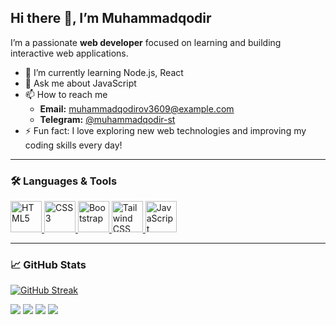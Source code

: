 ## Hi there 👋, I’m Muhammadqodir

I’m a passionate **web developer** focused on learning and building interactive web applications.

- 🌱 I’m currently learning Node.js, React
- 💬 Ask me about JavaScript
- 📫 How to reach me
  - **Email:** muhammadqodirov3609@example.com  
  - **Telegram:** [@muhammadqodir-st](https://t.me/muhammadqodir-st)  
- ⚡ Fun fact: I love exploring new web technologies and improving my coding skills every day!

---

### 🛠 Languages & Tools
<p align="left">
  <a href="https://developer.mozilla.org/en-US/docs/Web/HTML">
    <img src="https://cdn.jsdelivr.net/gh/devicons/devicon@latest/icons/html5/html5-plain-wordmark.svg" alt="HTML5" width="50" height="50"/>
  </a>
  <a href="https://developer.mozilla.org/en-US/docs/Web/CSS">
    <img src="https://cdn.jsdelivr.net/gh/devicons/devicon@latest/icons/css3/css3-plain-wordmark.svg" alt="CSS3" width="50" height="50"/>
  </a>
  <a href="https://getbootstrap.com/">
    <img src="https://cdn.jsdelivr.net/gh/devicons/devicon@latest/icons/bootstrap/bootstrap-original-wordmark.svg" alt="Bootstrap" width="50" height="50"/>
  </a>
  <a href="https://tailwindcss.com/">
    <img src="https://cdn.jsdelivr.net/gh/devicons/devicon@latest/icons/tailwindcss/tailwindcss-original.svg" alt="Tailwind CSS" width="50" height="50"/>
  </a>
  <a href="https://javascript.com/">
    <img src="https://cdn.jsdelivr.net/gh/devicons/devicon@latest/icons/javascript/javascript-plain.svg" alt="JavaScript" width="50" height="50"/>
  </a>
</p>

---

### 📈 GitHub Stats
[![GitHub Streak](https://streak-stats.demolab.com?user=Muhammadqodir-st&theme=radical)](https://git.io/streak-stats)

![](http://github-profile-summary-cards.vercel.app/api/cards/profile-details?username=Muhammadqodir-st&theme=radical)
![](http://github-profile-summary-cards.vercel.app/api/cards/repos-per-language?username=Muhammadqodir-st&theme=radical)
![](http://github-profile-summary-cards.vercel.app/api/cards/most-commit-language?username=Muhammadqodir-st&theme=radical)
![](http://github-profile-summary-cards.vercel.app/api/cards/stats?username=Muhammadqodir-st&theme=radical)

